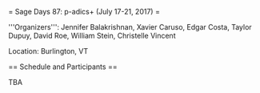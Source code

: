 = Sage Days 87: p-adics+ (July 17-21, 2017) =

'''Organizers''': Jennifer Balakrishnan, Xavier Caruso, Edgar Costa, Taylor Dupuy, David Roe, William Stein, Christelle Vincent

Location: Burlington, VT

== Schedule and Participants ==

TBA
